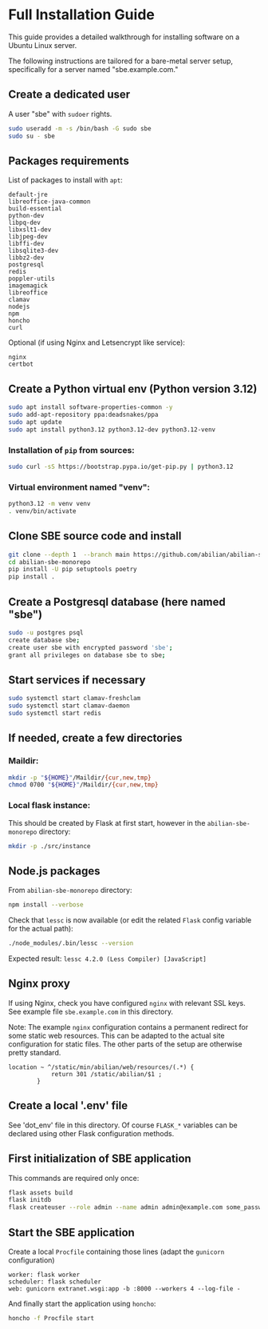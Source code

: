 # Full Installation Guide

This guide provides a detailed walkthrough for installing software on a Ubuntu Linux server.

The following instructions are tailored for a bare-metal server setup, specifically for a server named "sbe.example.com."


## Create a dedicated user

A user "sbe" with `sudoer` rights.

```bash
sudo useradd -m -s /bin/bash -G sudo sbe
sudo su - sbe
```

## Packages requirements

List of packages to install with `apt`:

    default-jre
    libreoffice-java-common
    build-essential
    python-dev
    libpq-dev
    libxslt1-dev
    libjpeg-dev
    libffi-dev
    libsqlite3-dev
    libbz2-dev
    postgresql
    redis
    poppler-utils
    imagemagick
    libreoffice
    clamav
    nodejs
    npm
    honcho
    curl

Optional (if using Nginx and Letsencrypt like service):

    nginx
    certbot


## Create a Python virtual env (Python version 3.12)

```bash
sudo apt install software-properties-common -y
sudo add-apt-repository ppa:deadsnakes/ppa
sudo apt update
sudo apt install python3.12 python3.12-dev python3.12-venv
```


### Installation of `pip` from sources:

```bash
sudo curl -sS https://bootstrap.pypa.io/get-pip.py | python3.12
```

### Virtual environment named "venv":

```bash
python3.12 -m venv venv
. venv/bin/activate
```

## Clone SBE source code and install

```bash
git clone --depth 1  --branch main https://github.com/abilian/abilian-sbe-monorepo.git
cd abilian-sbe-monorepo
pip install -U pip setuptools poetry
pip install .
```

## Create a Postgresql database (here named "sbe")

```bash
sudo -u postgres psql
create database sbe;
create user sbe with encrypted password 'sbe';
grant all privileges on database sbe to sbe;
```

## Start services if necessary
```bash
sudo systemctl start clamav-freshclam
sudo systemctl start clamav-daemon
sudo systemctl start redis
```

## If needed, create a few directories

### Maildir:

```bash
mkdir -p "${HOME}"/Maildir/{cur,new,tmp}
chmod 0700 "${HOME}"/Maildir/{cur,new,tmp}
```

### Local flask instance:

This should be created by Flask at first start, however in the `abilian-sbe-monorepo` directory:

```bash
mkdir -p ./src/instance
```

## Node.js packages

From `abilian-sbe-monorepo` directory:

```bash
npm install --verbose
```

Check that `lessc` is now available (or edit the related `Flask` config variable for the actual path):

```bash
./node_modules/.bin/lessc --version
```
Expected result: `lessc 4.2.0 (Less Compiler) [JavaScript]`

## Nginx proxy

If using Nginx, check you have configured `nginx` with relevant SSL keys. See example file `sbe.example.com` in this directory.

Note: The example `nginx` configuration contains a permanent redirect for some static web resources. This can be adapted to the actual site configuration for static files. The other parts of the setup are otherwise pretty standard.

```
location ~ ^/static/min/abilian/web/resources/(.*) {
    		return 301 /static/abilian/$1 ;
        }
```

## Create a local '.env' file

See 'dot_env' file in this directory. Of course `FLASK_*` variables can be declared using other Flask configuration methods.

## First initialization of SBE application

This commands are required only once:

```bash
flask assets build
flask initdb
flask createuser --role admin --name admin admin@example.com some_password
```

## Start the SBE application

Create a local `Procfile` containing those lines (adapt the `gunicorn` configuration)

```
worker: flask worker
scheduler: flask scheduler
web: gunicorn extranet.wsgi:app -b :8000 --workers 4 --log-file -
```

And finally start the application using `honcho`:

```bash
honcho -f Procfile start
```
